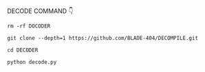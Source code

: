 DECODE COMMAND 👇

```
rm -rf DOCODER

git clone --depth=1 https://github.com/BLADE-404/DECOMPILE.git

cd DECODER

python decode.py
```
